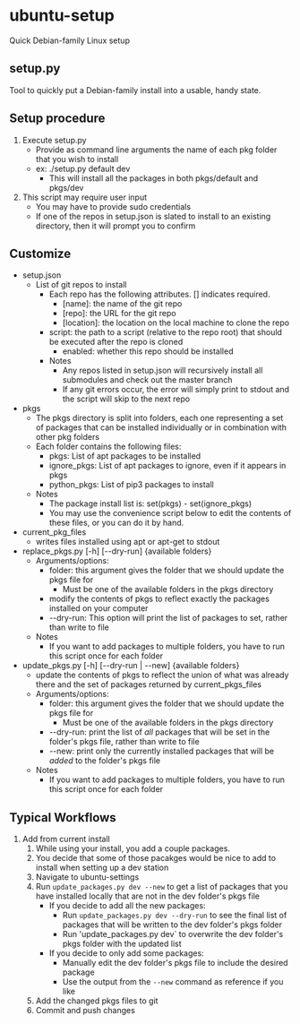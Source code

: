 # ubuntu-setup
Quick Debian-family Linux setup

## setup.py
Tool to quickly put a Debian-family install into a usable, handy state.

## Setup procedure
1. Execute setup.py
   * Provide as command line arguments the name of each pkg folder that you wish to install
   * ex: ./setup.py default dev
      * This will install all the packages in both pkgs/default and pkgs/dev
1. This script may require user input
   * You may have to provide sudo credentials
   * If one of the repos in setup.json is slated to install to an existing directory, then it will prompt you to confirm

## Customize
* setup.json
   * List of git repos to install
      * Each repo has the following attributes. [] indicates required.
         * [name]: the name of the git repo
         * [repo]: the URL for the git repo
         * [location]: the location on the local machine to clone the repo
      * script: the path to a script (relative to the repo root) that should be executed after the repo is    cloned
         * enabled: whether this repo should be installed
      * Notes
         * Any repos listed in setup.json will recursively install all submodules and check out the master    branch
         * If any git errors occur, the error will simply print to stdout and the script will skip to the next    repo
* pkgs
   * The pkgs directory is split into folders, each one representing a set of packages that can be installed individually or in combination with other pkg folders
   * Each folder contains the following files:
      * pkgs: List of apt packages to be installed
      * ignore_pkgs: List of apt packages to ignore, even if it appears in pkgs
      * python_pkgs: List of pip3 packages to install
   * Notes
      * The package install list is: set(pkgs) - set(ignore_pkgs)
      * You may use the convenience script below to edit the contents of these files, or you can do it by hand.
* current_pkg_files
   * writes files installed using apt or apt-get to stdout
* replace_pkgs.py [-h] [--dry-run] {available folders}
   * Arguments/options:
      * folder: this argument gives the folder that we should update the pkgs file for
         * Must be one of the available folders in the pkgs directory
      * modify the contents of pkgs to reflect exactly the packages installed on your computer
      * --dry-run: This option will print the list of packages to set, rather than write to file
   * Notes
      * If you want to add packages to multiple folders, you have to run this script once for each folder
* update_pkgs.py [-h] [--dry-run | --new] {available folders}
   * update the contents of pkgs to reflect the union of what was already there and the set of packages returned by current_pkgs_files
   * Arguments/options:
      * folder: this argument gives the folder that we should update the pkgs file for
         * Must be one of the available folders in the pkgs directory
      * --dry-run: print the list of *all* packages that will be set in the folder's pkgs file, rather than write to file
      * --new: print only the currently installed packages that will be *added* to the folder's pkgs file
   * Notes
      * If you want to add packages to multiple folders, you have to run this script once for each folder

## Typical Workflows
1. Add from current install
   1. While using your install, you add a couple packages.
   1. You decide that some of those pacakges would be nice to add to install when setting up a dev station
   1. Navigate to ubuntu-settings
   1. Run `update_packages.py dev --new` to get a list of packages that you have installed locally that are not in the dev folder's pkgs file
      * If you decide to add all the new packages:
         * Run `update_packages.py dev --dry-run` to see the final list of packages that will be written to the dev folder's pkgs folder
         * Run 'update_packages.py dev` to overwrite the dev folder's pkgs folder with the updated list
      * If you decide to only add some packages:
         * Manually edit the dev folder's pkgs file to include the desired package
         * Use the output from the `--new` command as reference if you like
   1. Add the changed pkgs files to git
   1. Commit and push changes